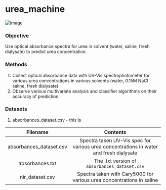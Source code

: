 # urea_machine
![image](https://cdi.washington.edu/wp-content/uploads/2018/05/CDI-color-700.png)

### Objective
Use optical absorbance spectra for urea in solvent (water, saline, fresh dialysate) to predict urea concentration.

### Methods
1. Collect optical absorbance data with UV-Vis spectrophotometer for various urea concentrations in various solvents (water, 0.15M NaCl saline, fresh dialysate)
2. Observe various multivariate analysis and classifier algorithms on their accuracy of prediction.

### Datasets
1. absorbances_dataset.csv - this is 

| Filename   |      Contents      |
|:----------:|:-------------:|
| absorbances_dataset.csv | Spectra taken UV-Vis spec for various urea concentrations in water and fresh dialysate  |
| absorbances.txt |    The .txt version of `absorbances_dataset.csv`   |
| nir_dataset.csv | Spectra taken with Cary5000 for various urea concentrations in saline |
